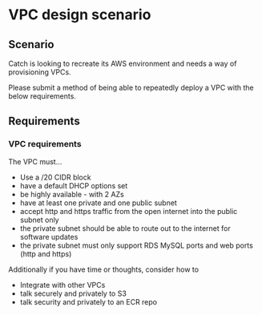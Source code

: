 # VPC design scenario

## Scenario

Catch is looking to recreate its AWS environment and needs a way of provisioning VPCs.

Please submit a method of being able to repeatedly deploy a VPC with the below requirements.

## Requirements

### VPC requirements

The VPC must...

- Use a /20 CIDR block
- have a default DHCP options set
- be highly available - with 2 AZs
- have at least one private and one public subnet
- accept http and https traffic from the open internet into the public subnet only
- the private subnet should be able to route out to the internet for software updates
- the private subnet must only support RDS MySQL ports and web ports (http and https)

Additionally if you have time or thoughts, consider how to

- Integrate with other VPCs
- talk securely and privately to S3
- talk security and privately to an ECR repo
